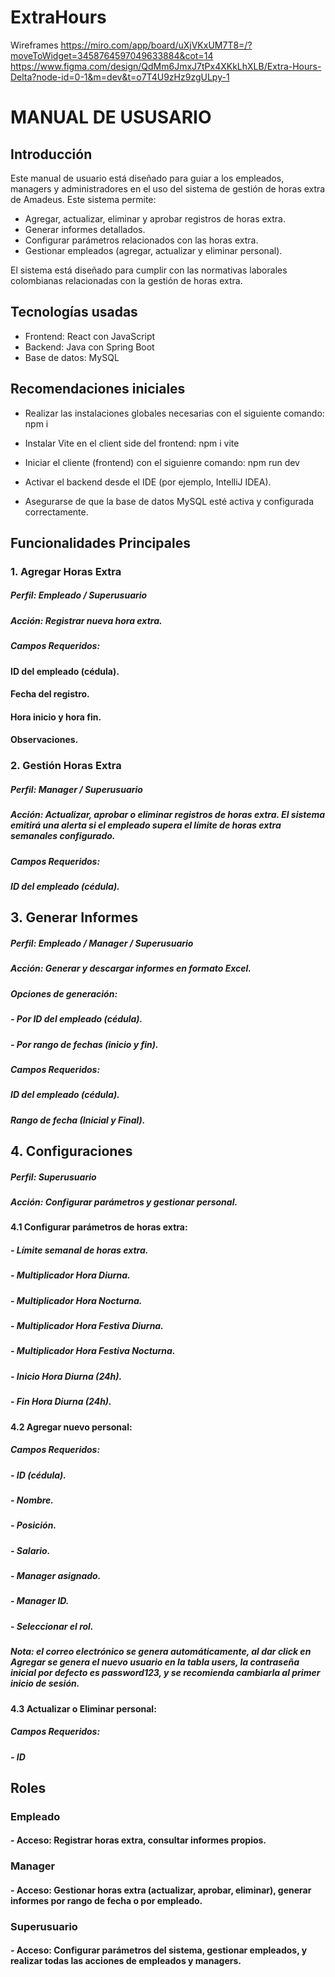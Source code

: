 # ExtraHours

Wireframes
https://miro.com/app/board/uXjVKxUM7T8=/?moveToWidget=3458764597049633884&cot=14
https://www.figma.com/design/QdMm6JmxJ7tPx4XKkLhXLB/Extra-Hours-Delta?node-id=0-1&m=dev&t=o7T4U9zHz9zgULpy-1

 # **MANUAL DE USUSARIO**
 
## **Introducción**

Este manual de usuario está diseñado para guiar a los empleados, managers y administradores en el uso del sistema de gestión de horas extra de Amadeus. Este sistema permite:

- Agregar, actualizar, eliminar y aprobar registros de horas extra.
- Generar informes detallados. 
- Configurar parámetros relacionados con las horas extra.
- Gestionar empleados (agregar, actualizar y eliminar personal).

El sistema está diseñado para cumplir con las normativas laborales colombianas relacionadas con la gestión de horas extra.


## **Tecnologías usadas**

- Frontend: React con JavaScript
- Backend: Java con Spring Boot
- Base de datos: MySQL

## **Recomendaciones iniciales**

- Realizar las instalaciones globales necesarias con el siguiente comando:
   npm i

- Instalar Vite en el client side del frontend:
   npm i vite

- Iniciar el cliente (frontend) con el siguienre comando:
   npm run dev

- Activar el backend desde el IDE (por ejemplo, IntelliJ IDEA).

- Asegurarse de que la base de datos MySQL esté activa y configurada correctamente.


## **Funcionalidades Principales**

### 1. **Agregar Horas Extra**
   
##### **Perfil**: Empleado / Superusuario
##### **Acción**: Registrar nueva hora extra.
##### **Campos Requeridos:**
#### ID del empleado (cédula).
#### Fecha del registro.
#### Hora inicio y hora fin.
#### Observaciones.

### 2. **Gestión Horas Extra**
   
##### **Perfil**: Manager / Superusuario
##### **Acción**:  Actualizar, aprobar o eliminar registros de horas extra. El sistema emitirá una alerta si el empleado supera el límite de horas extra semanales configurado.
##### **Campos Requeridos**:
##### ID del empleado (cédula).

## 3. **Generar Informes**
   
##### **Perfil**: Empleado / Manager / Superusuario
##### **Acción**:  Generar y descargar informes en formato Excel.
##### **Opciones de generación:**
##### - Por ID del empleado (cédula).
##### - Por rango de fechas (inicio y fin).
##### **Campos Requeridos**:
##### ID del empleado (cédula).
##### Rango de fecha (Inicial y Final).

## 4.  **Configuraciones**
 
##### **Perfil**: Superusuario
##### **Acción**: Configurar parámetros y gestionar personal.

####  4.1 Configurar parámetros de horas extra:
#####   - Límite semanal de horas extra.
#####   - Multiplicador Hora Diurna.
#####   - Multiplicador Hora Nocturna.
#####   - Multiplicador Hora Festiva Diurna.
#####   - Multiplicador Hora Festiva Nocturna.
#####   - Inicio Hora Diurna (24h).
#####   - Fin Hora Diurna (24h).

####  4.2 Agregar nuevo personal:
##### **Campos Requeridos**:
#####   - ID (cédula).
#####   - Nombre.
#####   - Posición.
#####   - Salario.
#####   - Manager asignado.
#####   - Manager ID.
#####   - Seleccionar el rol.
#####   Nota: el correo electrónico se genera automáticamente, al dar click en Agregar se genera el nuevo usuario en la tabla users, la contraseña inicial por defecto es password123, y se recomienda cambiarla al primer inicio de sesión.

####  4.3 Actualizar o Eliminar personal:
##### **Campos Requeridos**:
#####   - ID


## **Roles**

### **Empleado**
#### - Acceso: Registrar horas extra, consultar informes propios.

### **Manager**
#### - Acceso: Gestionar horas extra (actualizar, aprobar, eliminar), generar informes por rango de fecha o por empleado.

### **Superusuario**
#### - Acceso: Configurar parámetros del sistema, gestionar empleados, y realizar todas las acciones de empleados y managers.
